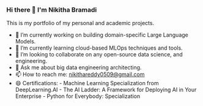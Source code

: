 ### Hi there 👋 I'm Nikitha Bramadi
This is my portfolio of my personal and academic projects.
- 🔭 I’m currently working on building domain-specific Large Language Models. 
- 🌱 I’m currently learning cloud-based MLOps techniques and tools.
- 👯 I’m looking to collaborate on any open-source data science, and engineering.
- 💬 Ask me about big data engineering architecting.
- 📫 How to reach me: nikithareddy0509@gmail.com
- 😄 Certifications:
      - Machine Learning Specialization from DeepLearning.AI 
      - The AI Ladder: A Framework for Deploying AI in Your Enterprise
      - Python for Everybody: Specialization

<!--
**nikithareddyb/nikithareddyb** is a ✨ _special_ ✨ repository because its `README.md` (this file) appears on your GitHub profile.

Here are some ideas to get you started:

- 🔭 I’m currently working on an Audio2Sign system that translates audio to sign language video utilizing NMT and Generative AI techniques. And I'm currently working towards becoming an AWS Certification in Machine Learning Speciality.
- 🌱 I’m currently learning cloud-based MLOps techniques and tools.
- 👯 I’m looking to collaborate on any open-source data science, engineering, and analytics projects.
- 🤔 I’m looking for help with identifying the best approach towards model deployment for existing trained models.
- 💬 Ask me about big data and analytics queries.
- 📫 How to reach me: nikithareddy0509@gmail.com
- 😄 Certifications:
      - The AI Ladder: A Framework for Deploying AI in Your Enterprise
      - Python for Everybody: Specialization
-->
